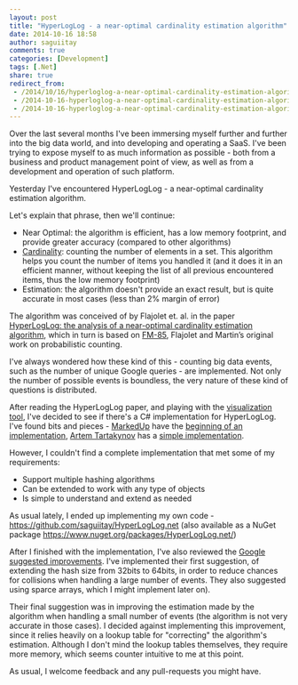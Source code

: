 ```yaml
---
layout: post
title: "HyperLogLog - a near-optimal cardinality estimation algorithm"
date: 2014-10-16 18:58
author: saguiitay
comments: true
categories: [Development]
tags: [.Net]
share: true
redirect_from:
 - /2014/10/16/hyperloglog-a-near-optimal-cardinality-estimation-algorithm/
 - /2014-10-16-hyperloglog-a-near-optimal-cardinality-estimation-algorithm/
 - /2014-10-16-hyperloglog-a-near-optimal-cardinality-estimation-algorithm
---
```

Over the last several months I've been immersing myself further and further into the big data world, and into developing and operating a SaaS. I've been trying to
expose myself to as much information as possible - both from a business and product management point of view, as well as from a development and operation of such
platform.

Yesterday I've encountered HyperLogLog - a near-optimal cardinality estimation algorithm.

Let's explain that phrase, then we'll continue:

- Near Optimal: the algorithm is efficient, has a low memory footprint, and provide greater accuracy (compared to other algorithms)
- [Cardinality](http://en.wikipedia.org/wiki/Cardinality): counting the number of elements in a set. This algorithm helps you count the number of items you handled
it (and it does it in an efficient manner, without keeping the list of all previous encountered items, thus the low memory footprint)
- Estimation: the algorithm doesn't provide an exact result, but is quite accurate in most cases (less than 2% margin of error)

The algorithm was conceived of by Flajolet et. al. in the paper [HyperLogLog: the analysis of a near-optimal cardinality estimation algorithm](http://algo.inria.fr/flajolet/Publications/FlFuGaMe07.pdf), 
which in turn is based on [FM-85](http://algo.inria.fr/flajolet/Publications/FlMa85.pdf), Flajolet and Martin’s original work on probabilistic counting.

I've always wondered how these kind of this - counting big data events, such as the number of unique Google queries - are implemented. Not only the number of possible
events is boundless, the very nature of these kind of questions is distributed.

After reading the HyperLogLog paper, and playing with the [visualization tool](http://content.research.neustar.biz/blog/hll.html), I've decided to see if there's a C#
implementation for HyperLogLog. I've found bits and pieces - [MarkedUp](http://www.markedup.com) have the [beginning of an implementation](https://github.com/markedup-mobi/openmetrics),
[Artem Tartakynov](https://github.com/tartakynov) has a [simple implementation](https://github.com/tartakynov/hyperloglog).

However, I couldn't find a complete implementation that met some of my requirements:

- Support multiple hashing algorithms
- Can be extended to work with any type of objects
- Is simple to understand and extend as needed

As usual lately, I ended up implementing my own code - <https://github.com/saguiitay/HyperLogLog.net> (also available as a NuGet package <https://www.nuget.org/packages/HyperLogLog.net/>)

After I finished with the implementation, I've also reviewed the [Google suggested improvements](http://research.google.com/pubs/pub40671.html). I've implemented their
first suggestion, of extending the hash size from 32bits to 64bits, in order to reduce chances for collisions when handling a large number of events. They also
suggested using sparce arrays, which I might implement later on).

Their final suggestion was in improving the estimation made by the algorithm when handling a small number of events (the algorithm is not very accurate in those cases).
I decided against implementing this improvement, since it relies heavily on a lookup table for "correcting" the algorithm's estimation. Although I don't mind the lookup
tables themselves, they require more memory, which seems counter intuitive to me at this point.

As usual, I welcome feedback and any pull-requests you might have.
